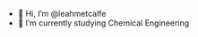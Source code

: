 - 👋 Hi, I’m @leahmetcalfe
- 🌱 I’m currently studying Chemical Engineering

<!---
leahmetcalfe/leahmetcalfe is a ✨ special ✨ repository because its `README.md` (this file) appears on your GitHub profile.
You can click the Preview link to take a look at your changes.
--->

